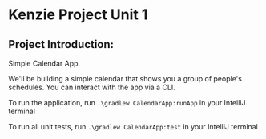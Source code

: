 # Kenzie Project Unit 1
## Project Introduction:
Simple Calendar App.

We'll be building a simple calendar that shows you a group of people's schedules. You can interact with the app via a CLI.

To run the application, run `.\gradlew CalendarApp:runApp` in your IntelliJ terminal

To run all unit tests, run `.\gradlew CalendarApp:test` in your IntelliJ terminal